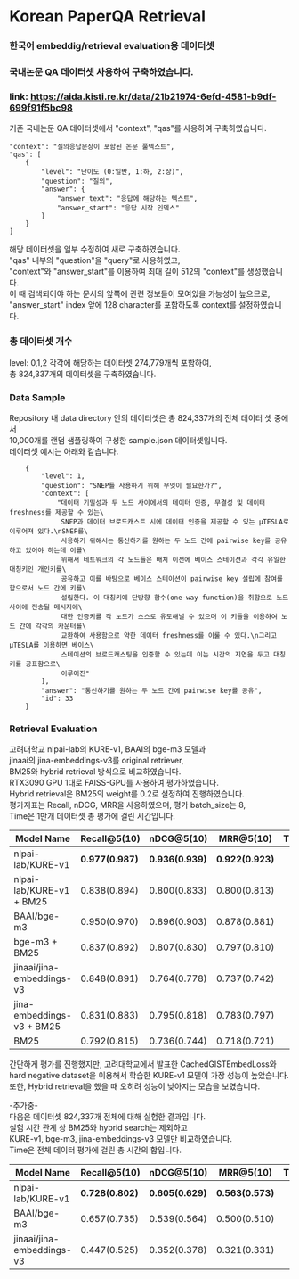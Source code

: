 # Korean PaperQA Retrieval
### 한국어 embeddig/retrieval evaluation용 데이터셋
### 국내논문 QA 데이터셋 사용하여 구축하였습니다.
### link: https://aida.kisti.re.kr/data/21b21974-6efd-4581-b9df-699f91f5bc98

기존 국내논문 QA 데이터셋에서 "context", "qas"를 사용하여 구축하였습니다.  
```
"context": "질의응답문장이 포함된 논문 풀텍스트",
"qas": [
    {
        "level": "난이도 (0:일반, 1:하, 2:상)",
        "question": "질의",
        "answer": {
            "answer_text": "응답에 해당하는 텍스트",
            "answer_start": "응답 시작 인덱스"
        }
    }
]
```
해당 데이터셋을 일부 수정하여 새로 구축하였습니다.  
"qas" 내부의 "question"을 "query"로 사용하였고,  
"context"와 "answer_start"를 이용하여 최대 길이 512의 "context"를 생성했습니다.  
이 때 검색되어야 하는 문서의 앞쪽에 관련 정보들이 모여있을 가능성이 높으므로,  
"answer_start" index 앞에 128 character를 포함하도록 context를 설정하였습니다.

### 총 데이터셋 개수
level: 0,1,2 각각에 해당하는 데이터셋 274,779개씩 포함하여,  
총 824,337개의 데이터셋을 구축하였습니다.

### Data Sample
Repository 내 data directory 안의 데이터셋은 총 824,337개의 전체 데이터 셋 중에서  
10,000개를 랜덤 샘플링하여 구성한 sample.json 데이터셋입니다.  
데이터셋 예시는 아래와 같습니다.
```
    {
        "level": 1,
        "question": "SNEP를 사용하기 위해 무엇이 필요한가?",
        "context": [
            "데이터 기밀성과 두 노드 사이에서의 데이터 인증, 무결성 및 데이터 freshness를 제공할 수 있는\
             SNEP과 데이터 브로드캐스트 시에 데이터 인증을 제공할 수 있는 μTESLA로 이루어져 있다.\nSNEP를\
             사용하기 위해서는 통신하기를 원하는 두 노드 간에 pairwise key를 공유하고 있어야 하는데 이를\
             위해서 네트워크의 각 노드들은 배치 이전에 베이스 스테이션과 각각 유일한 대칭키인 개인키를\
             공유하고 이를 바탕으로 베이스 스테이션이 pairwise key 설립에 참여를 함으로서 노드 간에 키를\
             설립한다. 이 대칭키에 단방향 함수(one-way function)을 취함으로 노드 사이에 전송될 메시지에\
             대한 인증키를 각 노드가 스스로 유도해낼 수 있으며 이 키들을 이용하여 노드 간에 각각의 카운터를\
             교환하여 사용함으로 약한 데이터 freshness를 이룰 수 있다.\n그리고 μTESLA를 이용하면 베이스\
             스테이션의 브로드캐스팅을 인증할 수 있는데 이는 시간의 지연을 두고 대칭키를 공표함으로\
             이루어진"
        ],
        "answer": "통신하기를 원하는 두 노드 간에 pairwise key를 공유",
        "id": 33
    }
```

### Retrieval Evaluation
고려대학교 nlpai-lab의 KURE-v1, BAAI의 bge-m3 모델과  
jinaai의 jina-embeddings-v3를 original retriever,  
BM25와 hybrid retrieval 방식으로 비교하였습니다.  
RTX3090 GPU 1대로 FAISS-GPU를 사용하여 평가하였습니다.  
Hybrid retrieval은 BM25의 weight를 0.2로 설정하여 진행하였습니다.  
평가지표는 Recall, nDCG, MRR을 사용하였으며, 평가 batch_size는 8,  
Time은 1만개 데이터셋 총 평가에 걸린 시간입니다.

|Model Name|Recall@5(10)|nDCG@5(10)|MRR@5(10)|Time(Sec.)|
|---|---|---|---|:---:|
|nlpai-lab/KURE-v1|**0.977(0.987)**|**0.936(0.939)**|**0.922(0.923)**|29|
|nlpai-lab/KURE-v1 + BM25|0.838(0.894)|0.800(0.833)|0.800(0.813)|219|
|BAAI/bge-m3|0.950(0.970)|0.896(0.903)|0.878(0.881)|12|
|bge-m3 + BM25|0.837(0.892)|0.807(0.830)|0.797(0.810)|199|
|jinaai/jina-embeddings-v3|0.848(0.891)|0.764(0.778)|0.737(0.742)|**8**|
|jina-embeddings-v3 + BM25|0.831(0.883)|0.795(0.818)|0.783(0.797)|212|
|BM25|0.792(0.815)|0.736(0.744)|0.718(0.721)|196|

간단하게 평가를 진행했지만, 고려대학교에서 발표한 CachedGISTEmbedLoss와  
hard negative dataset을 이용해서 학습한 KURE-v1 모델이 가장 성능이 높았습니다.  
또한, Hybrid retrieval을 했을 때 오히려 성능이 낮아지는 모습을 보였습니다.  


-추가중-  
다음은 데이터셋 824,337개 전체에 대해 실험한 결과입니다.  
실험 시간 관계 상 BM25와 hybrid search는 제외하고  
KURE-v1, bge-m3, jina-embeddings-v3 모델만 비교하였습니다.  
Time은 전체 데이터 평가에 걸린 총 시간의 합입니다.

|Model Name|Recall@5(10)|nDCG@5(10)|MRR@5(10)|Time(min.:sec.)|
|---|---|---|---|:---:|
|nlpai-lab/KURE-v1|**0.728(0.802)**|**0.605(0.629)**|**0.563(0.573)**|39:50|
|BAAI/bge-m3|0.657(0.735)|0.539(0.564)|0.500(0.510)|39:50|
|jinaai/jina-embeddings-v3|0.447(0.525)|0.352(0.378)|0.321(0.331)|32:42|
